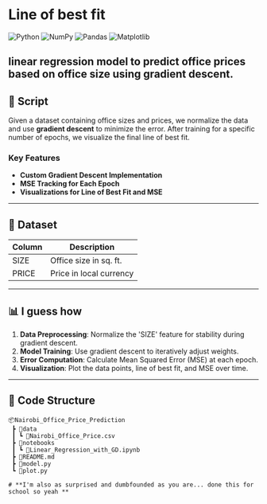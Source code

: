 # **Line of best fit**

![Python](https://img.shields.io/badge/Python-3.8%2B-blue) ![NumPy](https://img.shields.io/badge/NumPy-1.21.0-blue) ![Pandas](https://img.shields.io/badge/Pandas-1.3.0-blue) ![Matplotlib](https://img.shields.io/badge/Matplotlib-3.4.2-yellowgreen)

 **linear regression model** to predict office prices based on office size using gradient descent.
---

## 🚀 **Script**

Given a dataset containing office sizes and prices, we normalize the data and use **gradient descent** to minimize the error. After training for a specific number of epochs, we visualize the final line of best fit.

### Key Features
- **Custom Gradient Descent Implementation**
- **MSE Tracking for Each Epoch**
- **Visualizations for Line of Best Fit and MSE**

---

## 📁 **Dataset**

| Column | Description            |
| ------ | ---------------------- |
| SIZE   | Office size in sq. ft. |
| PRICE  | Price in local currency|

---

## 📊 **I guess how**

1. **Data Preprocessing**: Normalize the 'SIZE' feature for stability during gradient descent.
2. **Model Training**: Use gradient descent to iteratively adjust weights.
3. **Error Computation**: Calculate Mean Squared Error (MSE) at each epoch.
4. **Visualization**: Plot the data points, line of best fit, and MSE over time.

---

## 🧩 **Code Structure**

```plaintext
📦Nairobi_Office_Price_Prediction
 ┣ 📂data
 ┃ ┗ 📜Nairobi_Office_Price.csv
 ┣ 📂notebooks
 ┃ ┗ 📜Linear_Regression_with_GD.ipynb
 ┣ 📜README.md
 ┣ 📜model.py
 ┗ 📜plot.py

# **I'm also as surprised and dumbfounded as you are... done this for school so yeah **
